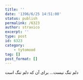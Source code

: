 ```yaml
---
title: ''
date: '1396/6/25 14:51:00'
status: publish
permalink: /6323
author: straxico
excerpt: ''
type: post
id: 6323
category:
    - tytomood
tag: []
post_format: []
---
```

دلم تنگ نیست… برای آن که دلم تنگ است